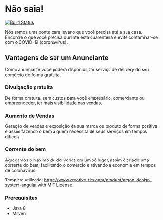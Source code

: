# Não saia!

[![Build Status](https://travis-ci.com/nao-saia/nao-saia-backend.svg?branch=master)](https://travis-ci.com/nao-saia/nao-saia-backend)

Nós somos uma ponte para levar o que você precisa até a sua casa.
Encontre o que você precisa durante esta quarentena e evite contaminar-se com o COVID-19 (coronavírus).

## Vantagens de ser um Anunciante
Como anunciante você poderá disponibilizar serviço de delivery do seu comércio de forma gratuita.

### Divulgação gratuita
De forma gratuita, sem custos para você empresário, comerciante ou empreendedor, ter mais visibilidade nas vendas.

### Aumento de Vendas
Geração de vendas e exposição da sua marca ou produto de forma positiva e assim fazendo o bem a quem necessita de seus serviços em tempos difíceis.

### Corrente do bem
Agregamos o máximo de deliveries em um só lugar, assim é criado uma corrente do bem, facilitando o comércio e ativando a economia em tempos de coronavírus.

Template utilizado: https://www.creative-tim.com/product/argon-design-system-angular with MIT License

### Prerequisites

* Java 8
* Maven
